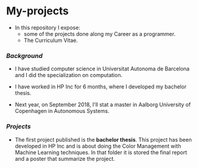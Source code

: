 # My-projects


- In this repository I expose:
  - some of the projects done along my Career as a programmer. 
  - The Curriculum Vitae.
### *Background*
- I have studied computer science in Universitat Autonoma de Barcelona and I did the specialization on computation. 
- I have worked in HP Inc for 6 months, where I developed my bachelor thesis.

- Next year, on September 2018, I'll stat a master in Aalborg University of Copenhagen in Autonomous Systems.

### *Projects*
- The first project published is the **bachelor thesis**. This project has been developed in HP Inc and is about doing the Color Management with Machine Learning techniques. In that folder it is stored the final report and a poster that summarize the project.
